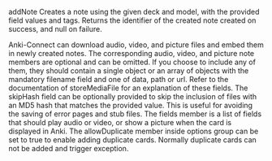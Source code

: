 addNote
Creates a note using the given deck and model, with the provided field values and tags. Returns the identifier of the created note created on success, and null on failure.

Anki-Connect can download audio, video, and picture files and embed them in newly created notes. The corresponding audio, video, and picture note members are optional and can be omitted. If you choose to include any of them, they should contain a single object or an array of objects with the mandatory filename field and one of data, path or url. Refer to the documentation of storeMediaFile for an explanation of these fields. The skipHash field can be optionally provided to skip the inclusion of files with an MD5 hash that matches the provided value. This is useful for avoiding the saving of error pages and stub files. The fields member is a list of fields that should play audio or video, or show a picture when the card is displayed in Anki. The allowDuplicate member inside options group can be set to true to enable adding duplicate cards. Normally duplicate cards can not be added and trigger exception.